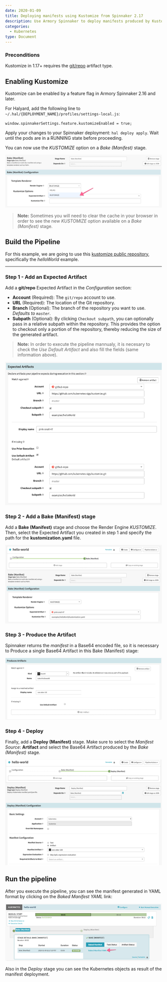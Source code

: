 ```yaml
---
date: 2020-01-09
title: Deploying manifests using Kustomize from Spinnaker 2.17
description: Use Armory Spinnaker to deploy manifests produced by Kustomize
categories:
  - Kubernetes
type: Document
---
```


### Preconditions
Kustomize in 1.17+ requires the [git/repo](https://www.spinnaker.io/reference/artifacts/types/git-repo/) artifact type. 

## Enabling Kustomize

Kustomize can be enabled by a feature flag in Armory Spinnaker 2.16 and later.

For Halyard, add the following line to `~/.hal/{DEPLOYMENT_NAME}/profiles/settings-local.js`:

	window.spinnakerSettings.feature.kustomizeEnabled = true;

Apply your changes to your Spinnaker deployment:  `hal deploy apply`. Wait until the pods are in a RUNNING state before proceeding.

You can now use the *KUSTOMIZE* option on a _Bake (Manifest)_ stage.

![](/images/kustomize-enable.png)

> **Note:** Sometimes you will need to clear the cache in your browser in order to see the new *KUSTOMIZE* option available on a _Bake (Manifest)_ stage.

## Build the Pipeline

For this example, we are going to use this [kustomize public repository](https://github.com/kubernetes-sigs/kustomize), specifically the *helloWorld* example.
* * *
### Step 1 - Add an Expected Artifact

Add a **git/repo** Expected Artifact in the _Configuration_ section:

- **Account** (Required): The `git/repo` account to use. 
- **URL** (Required): The location of the Git repository.
- **Branch** (Optional): The branch of the repository you want to use. _Defaults to  `master`._ 
- **Subpath** (Optional): By clicking `Checkout subpath`, you can optionally pass in a relative subpath within the repository. This provides the option to checkout only a portion of the repository, thereby reducing the size of the generated artifact.

> **Note:** In order to execute the pipeline mannualy, it is necesary to check the *Use Default Artifact* and also fill the fields (same information above).

![](/images/kustomize-expected-artifact.png)

### Step 2 - Add a Bake (Manifest) stage

Add a **Bake (Manifest)** stage and choose the Render Engine *KUSTOMIZE*. Then, select the Expected Artifact you created in step 1 and specify the path for the **kustomization.yaml** file.

 ![](/images/kustomize-bake.png)

### Step 3 - Produce the Artifact

Spinnaker returns the _manifest_ in a Base64 encoded file, so it is necessary to Produce a single Base64 Artifact in this Bake (Manifest) stage:

![](/images/kustomize-base64.png)

### Step 4 - Deploy

Finally, add a **Deploy (Manifest)** stage. Make sure to select the _Manifest Source_: **Artifact** and select the Base64 Artifact produced by the _Bake (Manifest)_ stage.

![](/images/kustomize-deploy.png)

## Run the pipeline

After you execute the pipeline, you can see the manifest generated in YAML format by clicking on the _Baked Manifest YAML_ link: 

![](/images/kustomize-execution.png)

Also in the _Deploy_ stage you can see the Kubernetes objects as result of the manifest deployment.
